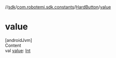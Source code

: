 //[sdk](../../../index.md)/[com.robotemi.sdk.constants](../index.md)/[HardButton](index.md)/[value](value.md)



# value  
[androidJvm]  
Content  
val [value](value.md): [Int](https://kotlinlang.org/api/latest/jvm/stdlib/kotlin/-int/index.html)  



